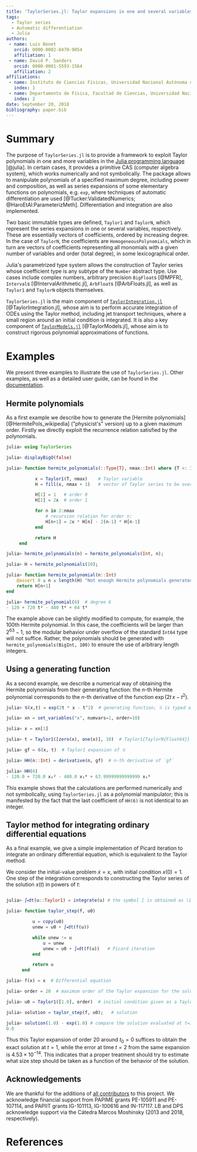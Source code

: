 ```yaml
---
title: 'TaylorSeries.jl: Taylor expansions in one and several variables in Julia'
tags:
  - Taylor series
  - Automatic differentiation
  - Julia
authors:
 - name: Luis Benet
   orcid: 0000-0002-8470-9054
   affiliation: 1
 - name: David P. Sanders
   orcid: 0000-0001-5593-1564
   affiliation: 2
affiliations:
 - name: Instituto de Ciencias Físicas, Universidad Nacional Autónoma de México (UNAM)
   index: 1
 - name: Departamento de Física, Facultad de Ciencias, Universidad Nacional Autónoma de México (UNAM)
   index: 2
date: September 20, 2018
bibliography: paper.bib
---
```


# Summary

The purpose of `TaylorSeries.jl` is to provide a framework to exploit
Taylor polynomials in one and more variables
in the [Julia programming language](https://julialang.org) [@julia]. In
certain cases, it provides a primitive CAS (computer algebra system),
which works numerically and not symbolically.
The package allows to manipulate polynomials of a specified maximum
degree, including power and composition, as well as series expansions
of some elementary functions on polynomials, e.g. `exp`,
where techniques of automatic differentiation are used
[@Tucker:ValidatedNumerics; @HaroEtAl:ParameterizMeth]. Differentiation and
integration are also implemented.

Two basic immutable types are defined, `Taylor1` and `TaylorN`,
which represent the series expansions in one or several variables,
respectively. These are essentially vectors of coefficients,
ordered by increasing degree. In the case of `TaylorN`, the
coefficients are `HomogeneousPolynomials`, which in turn are vectors
of coefficients representing all monomials with a given number of variables
and order (total degree), in some lexicographical order.

Julia's parametrized type system allows the construction of Taylor series whose coefficient type is any subtype of the `Number` abstract type. Use cases include complex numbers,
arbitrary precision `BigFloat`s [@MPFR],
`Interval`s [@IntervalArithmetic.jl], `ArbFloat`s [@ArbFloats.jl],
as well as `Taylor1` and `TaylorN` objects themselves.

`TaylorSeries.jl` is the main component of
[`TaylorIntegration.jl`](https://github.com/PerezHz/TaylorIntegration.jl)
[@TaylorIntegration.jl], whose aim is to perform accurate integration
of ODEs using the Taylor method, including jet transport techniques,
where a small region around an initial condition is integrated.
It is also a key component of
[`TaylorModels.jl`](https://github.com/JuliaIntervals/TaylorModels.jl)
[@TaylorModels.jl], whose aim is to construct rigorous polynomial
approximations of functions.

# Examples

We present three examples to illustrate the use of `TaylorSeries.jl`. Other
examples, as well as a detailed user guide, can be found in the
[documentation](http://www.juliadiff.org/TaylorSeries.jl/stable).

## Hermite polynomials
As a first example we describe how to generate the [Hermite polynomials][@HermitePols_wikipedia]
("physicist's" version) up to a given maximum order. Firstly we directly exploit the recurrence relation satisfied by the polynomials.

```julia
julia> using TaylorSeries

julia> displayBigO(false)

julia> function hermite_polynomials(::Type{T}, nmax::Int) where {T <: Integer}

           x = Taylor1(T, nmax)    # Taylor variable
           H = fill(x, nmax + 1)   # vector of Taylor series to be overwritten

           H[1] = 1   # order 0
           H[2] = 2x  # order 1

           for n in 2:nmax
               # recursion relation for order n:
               H[n+1] = 2x * H[n] - 2(n-1) * H[n-1]
           end

           return H
     end

julia> hermite_polynomials(n) = hermite_polynomials(Int, n);

julia> H = hermite_polynomials(10);

julia> function hermite_polynomial(n::Int)
    @assert 0 ≤ n ≤ length(H) "Not enough Hermite polynomials generated"
    return H[n+1]
end

julia> hermite_polynomial(6)  # degree 6
- 120 + 720 t² - 480 t⁴ + 64 t⁶

```

The example above can be slightly modified to compute, for example, the 100th Hermite polynomial.
In this case, the coefficients will be larger than $2^{63}-1$, so the modular
behavior under overflow of the standard `Int64` type will not suffice. Rather, the polynomials should
be generated with `hermite_polynomials(BigInt, 100)` to ensure
the use of arbitrary length integers.

## Using a generating function
As a second example, we describe a numerical way of obtaining the
Hermite polynomials from their generating function: the $n$-th Hermite polynomial
corresponds to the $n$-th derivative of the function $\exp(2t \, x - t^2)$.

```julia
julia> 𝒢(x,t) = exp(2t * x - t^2)  # generating function; 𝒢 is typed as \scrG<TAB>

julia> xn = set_variables("x", numvars=1, order=10)

julia> x = xn[1]

julia> t = Taylor1([zero(x), one(x)], 10)  # Taylor1{TaylorN{Float64}}

julia> gf = 𝒢(x, t)  # Taylor1 expansion of 𝒢

julia> HH(n::Int) = derivative(n, gf)  # n-th derivative of `gf`

julia> HH(6)
- 120.0 + 720.0 x₁² - 480.0 x₁⁴ + 63.99999999999999 x₁⁶
```

This example shows that the calculations are performed numerically and not
symbolically, using `TaylorSeries.jl` as a polynomial manipulator; this
 is manifested by the fact that the last coefficient of `HH(6)` is not
 identical to an integer.

## Taylor method for integrating ordinary differential equations
As a final example, we give a simple implementation of Picard
iteration to integrate an ordinary differential equation, which is equivalent to
the Taylor method.

We consider the initial-value problem $\dot{x} = x$,
with initial condition $x(0) = 1$. One step of the integration corresponds
to constructing the Taylor series of the solution $x(t)$ in powers of $t$:

 ```julia

julia> ∫⬩dt(u::Taylor1) = integrate(u) # the symbol ∫ is obtained as \int<TAB>

julia> function taylor_step(f, u0)

           u = copy(u0)
           unew = u0 + ∫⬩dt(f(u))

           while unew != u
               u = unew
               unew = u0 + ∫⬩dt(f(u))   # Picard iteration
           end

           return u
       end

julia> f(x) = x  # Differential equation

julia> order = 20  # maximum order of the Taylor expansion for the solution

julia> u0 = Taylor1([1.0], order)  # initial condition given as a Taylor expansion

julia> solution = taylor_step(f, u0);   # solution

julia> solution(1.0) - exp(1.0) # compare the solution evaluated at t=1 with the exact value
0.0

```

Thus this Taylor expansion of order 20 around $t_0=0$
suffices to obtain the exact solution at $t=1$, while the error at time $t=2$
from the same expansion is $4.53 \times 10^{-14}$.
This indicates that a proper treatment should try to estimate what size step
should be taken as a function of the behavior of the solution.

## Acknowledgements

We are thankful for the additions of
[all contributors](https://github.com/JuliaDiff/TaylorSeries.jl/graphs/contributors)
to this project. We acknowledge financial support from PAPIME grants
PE-105911 and PE-107114, and PAPIIT grants IG-101113, IG-100616
and IN-117117. LB and DPS acknowledge support via the Cátedra Marcos Moshinsky (2013 and 2018, respectively).

# References
